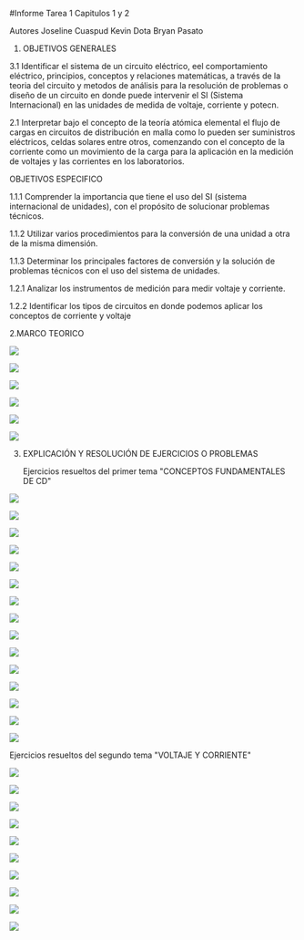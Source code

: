 #Informe Tarea 1 Capitulos 1 y 2

Autores Joseline Cuaspud Kevin Dota Bryan Pasato

1. OBJETIVOS GENERALES

3.1 Identificar el sistema de un circuito eléctrico, eel comportamiento eléctrico, principios, conceptos y relaciones matemáticas, a través de la teoria del circuito y metodos de análisis para la resolución de problemas o diseño de un circuito en donde puede intervenir el SI (Sistema Internacional) en las unidades de medida de voltaje, corriente y potecn.
    
 2.1 Interpretar bajo el concepto de la teoría atómica elemental el flujo de cargas en circuitos de distribución en malla como lo pueden ser suministros eléctricos, celdas solares entre otros,  comenzando con el concepto de la corriente como un movimiento de la carga para la aplicación en la medición de voltajes y las corrientes en los laboratorios.
    
OBJETIVOS ESPECIFICO

1.1.1 Comprender la importancia que tiene el uso del SI (sistema internacional de unidades), con el propósito de solucionar problemas técnicos.

1.1.2 Utilizar varios procedimientos para la conversión de una unidad a otra de la misma dimensión.

1.1.3 Determinar los principales factores de conversión y la solución de problemas técnicos con el uso del sistema de unidades.

1.2.1 Analizar los instrumentos de medición para medir voltaje y corriente.

1.2.2 Identificar los tipos de circuitos en donde podemos aplicar los conceptos de corriente y voltaje

2.MARCO TEORICO

![](https://user-images.githubusercontent.com/84397282/120244889-1a939e00-c231-11eb-8ff0-3c3e695e8412.png)

![](https://user-images.githubusercontent.com/84397282/120244925-3303b880-c231-11eb-8925-fc0fc9550a64.jpg)

![](https://user-images.githubusercontent.com/84397282/120246168-0d78ae00-c235-11eb-8f62-abedfb558158.jpg)

![](https://user-images.githubusercontent.com/84397282/120246188-1ec1ba80-c235-11eb-8f3b-e7007c6a66ef.jpg)

![](https://user-images.githubusercontent.com/84397282/120246217-3731d500-c235-11eb-85f3-03e921f860e1.jpg)

![](https://user-images.githubusercontent.com/84397282/120246873-2c783f80-c237-11eb-936f-4985fa752811.jpg)

3. EXPLICACIÓN Y RESOLUCIÓN DE EJERCICIOS O PROBLEMAS
    
    Ejercicios resueltos del primer tema "CONCEPTOS FUNDAMENTALES DE CD"







![](https://user-images.githubusercontent.com/84397282/120256228-4b84ca80-c253-11eb-8de6-37ec53f85fd0.jpg)

![](https://user-images.githubusercontent.com/84397282/120256232-4cb5f780-c253-11eb-8a7f-48a5ffc0b300.jpg)

![](https://user-images.githubusercontent.com/84397282/120256233-4cb5f780-c253-11eb-87c9-4aff0e0e894a.jpg)

![](https://user-images.githubusercontent.com/84397282/120256234-4d4e8e00-c253-11eb-85f8-bfae11419b8a.jpg)

![](https://user-images.githubusercontent.com/84397282/120256235-4d4e8e00-c253-11eb-9408-18fdd2a76704.jpg)

![](https://user-images.githubusercontent.com/84397282/120256236-4d4e8e00-c253-11eb-80cf-dde30f7c90bc.jpg)

![](https://user-images.githubusercontent.com/84397282/120256238-4d4e8e00-c253-11eb-957c-46865fa540c4.jpg)

![](https://user-images.githubusercontent.com/84397282/120256239-4de72480-c253-11eb-9a8b-09d965c683bc.jpg)




![](https://user-images.githubusercontent.com/84998013/120259286-4aef3280-c259-11eb-873a-4b8a001e21d0.jpeg)


![](https://user-images.githubusercontent.com/84998013/120261794-41b49480-c25e-11eb-8cc4-bf756cce7bdd.jpeg) 

![](https://user-images.githubusercontent.com/84998013/120262763-f602ea80-c25f-11eb-8905-0f433501a31d.jpeg)

![](https://user-images.githubusercontent.com/84998013/120261974-9fe17780-c25e-11eb-8a08-9b5428204d1f.jpeg)


![](https://user-images.githubusercontent.com/84998013/120262926-4da15600-c260-11eb-91a0-c52a516a4496.jpeg)

![](https://user-images.githubusercontent.com/84998013/120263048-90632e00-c260-11eb-89d0-044a0d7079ee.jpeg)

![](https://user-images.githubusercontent.com/84998013/120263145-bc7eaf00-c260-11eb-8ad9-43fdce09ed80.jpeg)


   Ejercicios resueltos del segundo tema "VOLTAJE Y CORRIENTE"
   
   









![](https://user-images.githubusercontent.com/84397282/120257911-c0a5cf00-c256-11eb-9247-be15ec782b65.jpg)

![](https://user-images.githubusercontent.com/84397282/120257913-c13e6580-c256-11eb-9a02-5801a43d429a.jpg)

![](https://user-images.githubusercontent.com/84397282/120257915-c13e6580-c256-11eb-8f9a-67c15130c291.jpg)

![](https://user-images.githubusercontent.com/84397282/120257916-c1d6fc00-c256-11eb-9f37-aa856c0114ff.jpg)

![](https://user-images.githubusercontent.com/84397282/120257917-c1d6fc00-c256-11eb-86c8-81f1e94904f8.jpg)

![](https://user-images.githubusercontent.com/84397282/120257919-c1d6fc00-c256-11eb-8785-cb56bed6e22c.jpg)



![](https://user-images.githubusercontent.com/84998013/120263714-e08ec000-c261-11eb-91fe-88c78f85f256.jpeg)

![](https://user-images.githubusercontent.com/84998013/120263792-06b46000-c262-11eb-8553-ce8a74b480f0.jpeg)

![](https://user-images.githubusercontent.com/84998013/120263927-54c96380-c262-11eb-8056-b6fe8c0bf805.jpeg)

![](https://user-images.githubusercontent.com/84998013/120264027-880bf280-c262-11eb-8ac7-674cbaafddbc.jpeg)
